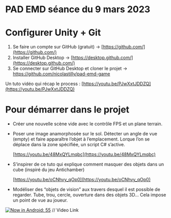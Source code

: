 # PAD EMD séance du 9 mars 2023

# Configurer Unity + Git

1. Se faire un compte sur GitHub (gratuit) → [https://github.com/](https://github.com/)
2. Installer GitHub Desktop → [https://desktop.github.com/](https://desktop.github.com/)
3. Se connecter sur GitHub Desktop et cloner le projet → https://github.com/nicolastilly/pad-emd-game

Un tuto vidéo qui récap le process : [https://youtu.be/PJwXxtJDDZQ](https://youtu.be/PJwXxtJDDZQ)

# Pour démarrer dans le projet

- Créer une nouvelle scène vide avec le contrôle FPS et un plane terrain.

- Poser une image anamorphosée sur le sol. Détecter un angle de vue (empty) et faire apparaître l’objet à l’emplacement. Lorque l’on se déplace dans la zone spécifiée, un script C# s’active.

    [https://youtu.be/48MxQYLmqbc](https://youtu.be/48MxQYLmqbc)

- S’inspirer de ce tuto qui explique comment masquer des objets dans un cube (inspiré du jeu Antichamber)

    [https://youtu.be/oCNhvy_qOp0](https://youtu.be/oCNhvy_qOp0)

- Modéliser des “objets de vision” aux travers desquel il est possible de regarder. Tube, trou, cercle, ouverture dans des objets 3D… Cela impose un point de vue au joueur.

[![Now in Android: 55](https://i.ytimg.com/vi/Hc79sDi3f0U/maxresdefault.jpg)](https://www.youtube.com/watch?v=Hc79sDi3f0U "Now in Android: 55")    // Video Link

